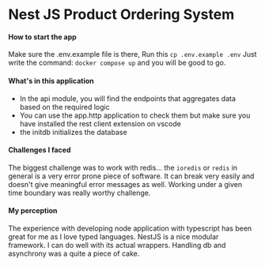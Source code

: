 # Nest JS Product Ordering System

#### How to start the app

Make sure the .env.example file is there,
Run this `cp .env.example .env`
Just write the command: `docker compose up`
and you will be good to go.

#### What's in this application

* In the api module, you will find the endpoints that aggregates data based on the required logic
* You can use the app.http application to check them but make sure you have installed the rest client extension on vscode
* the initdb initializes the database

#### Challenges I faced

The biggest challenge was to work with redis... the `ioredis` or `redis` in general is a very error prone piece of software. It can break very easily and doesn't give meaningful error messages as well.
Working under a given time boundary was really worthy challenge.

#### My perception
The experience with developing node application with typescript has been great for me as I love typed languages. NestJS is a nice modular framework. I can do well with its actual wrappers. Handling db and asynchrony was a quite a piece of cake.
